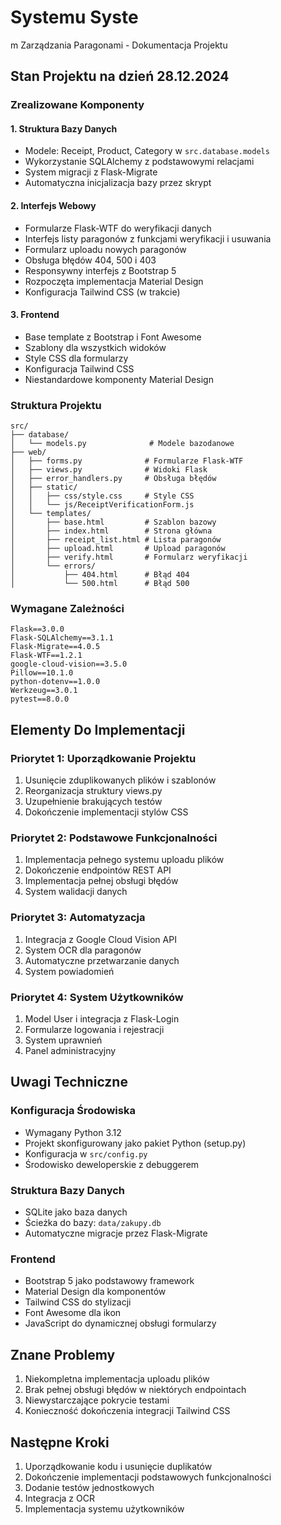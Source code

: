 # Systemu Syste
m Zarządzania Paragonami - Dokumentacja Projektu

## Stan Projektu na dzień 28.12.2024

### Zrealizowane Komponenty

#### 1. Struktura Bazy Danych
- Modele: Receipt, Product, Category w `src.database.models`
- Wykorzystanie SQLAlchemy z podstawowymi relacjami
- System migracji z Flask-Migrate
- Automatyczna inicjalizacja bazy przez skrypt

#### 2. Interfejs Webowy
- Formularze Flask-WTF do weryfikacji danych
- Interfejs listy paragonów z funkcjami weryfikacji i usuwania
- Formularz uploadu nowych paragonów
- Obsługa błędów 404, 500 i 403
- Responsywny interfejs z Bootstrap 5
- Rozpoczęta implementacja Material Design
- Konfiguracja Tailwind CSS (w trakcie)

#### 3. Frontend
- Base template z Bootstrap i Font Awesome
- Szablony dla wszystkich widoków
- Style CSS dla formularzy
- Konfiguracja Tailwind CSS
- Niestandardowe komponenty Material Design

### Struktura Projektu

```
src/
├── database/
│   └── models.py              # Modele bazodanowe
├── web/
│   ├── forms.py              # Formularze Flask-WTF
│   ├── views.py              # Widoki Flask
│   ├── error_handlers.py     # Obsługa błędów
│   ├── static/
│   │   ├── css/style.css     # Style CSS
│   │   └── js/ReceiptVerificationForm.js
│   └── templates/
│       ├── base.html         # Szablon bazowy
│       ├── index.html        # Strona główna
│       ├── receipt_list.html # Lista paragonów
│       ├── upload.html       # Upload paragonów
│       ├── verify.html       # Formularz weryfikacji
│       └── errors/
│           ├── 404.html      # Błąd 404
│           └── 500.html      # Błąd 500
```

### Wymagane Zależności
```
Flask==3.0.0
Flask-SQLAlchemy==3.1.1
Flask-Migrate==4.0.5
Flask-WTF==1.2.1
google-cloud-vision==3.5.0
Pillow==10.1.0
python-dotenv==1.0.0
Werkzeug==3.0.1
pytest==8.0.0
```

## Elementy Do Implementacji

### Priorytet 1: Uporządkowanie Projektu
1. Usunięcie zduplikowanych plików i szablonów
2. Reorganizacja struktury views.py
3. Uzupełnienie brakujących testów
4. Dokończenie implementacji stylów CSS

### Priorytet 2: Podstawowe Funkcjonalności
1. Implementacja pełnego systemu uploadu plików
2. Dokończenie endpointów REST API
3. Implementacja pełnej obsługi błędów
4. System walidacji danych

### Priorytet 3: Automatyzacja
1. Integracja z Google Cloud Vision API
2. System OCR dla paragonów
3. Automatyczne przetwarzanie danych
4. System powiadomień

### Priorytet 4: System Użytkowników
1. Model User i integracja z Flask-Login
2. Formularze logowania i rejestracji
3. System uprawnień
4. Panel administracyjny

## Uwagi Techniczne

### Konfiguracja Środowiska
- Wymagany Python 3.12
- Projekt skonfigurowany jako pakiet Python (setup.py)
- Konfiguracja w `src/config.py`
- Środowisko deweloperskie z debuggerem

### Struktura Bazy Danych
- SQLite jako baza danych
- Ścieżka do bazy: `data/zakupy.db`
- Automatyczne migracje przez Flask-Migrate

### Frontend
- Bootstrap 5 jako podstawowy framework
- Material Design dla komponentów
- Tailwind CSS do stylizacji
- Font Awesome dla ikon
- JavaScript do dynamicznej obsługi formularzy

## Znane Problemy

1. Niekompletna implementacja uploadu plików
2. Brak pełnej obsługi błędów w niektórych endpointach
3. Niewystarczające pokrycie testami
4. Konieczność dokończenia integracji Tailwind CSS

## Następne Kroki

1. Uporządkowanie kodu i usunięcie duplikatów
2. Dokończenie implementacji podstawowych funkcjonalności
3. Dodanie testów jednostkowych
4. Integracja z OCR
5. Implementacja systemu użytkowników